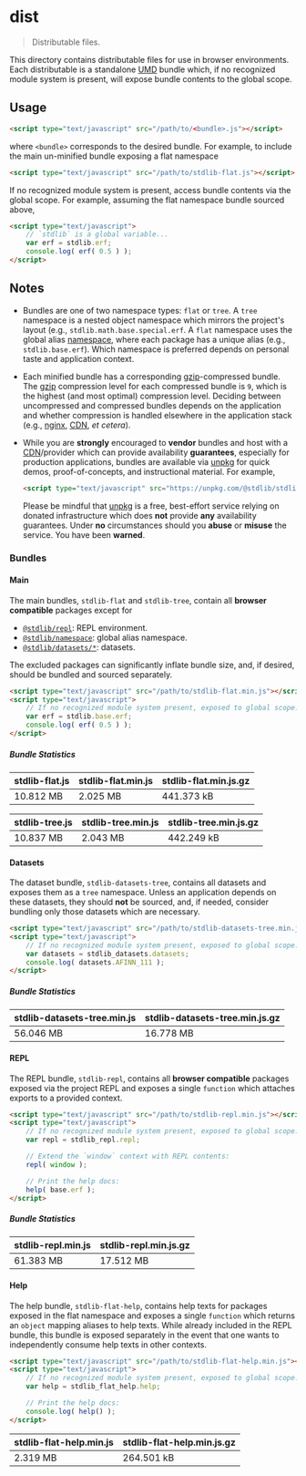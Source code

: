 <!--

@license Apache-2.0

Copyright (c) 2018 The Stdlib Authors.

Licensed under the Apache License, Version 2.0 (the "License");
you may not use this file except in compliance with the License.
You may obtain a copy of the License at

   http://www.apache.org/licenses/LICENSE-2.0

Unless required by applicable law or agreed to in writing, software
distributed under the License is distributed on an "AS IS" BASIS,
WITHOUT WARRANTIES OR CONDITIONS OF ANY KIND, either express or implied.
See the License for the specific language governing permissions and
limitations under the License.

-->

# dist

> Distributable files.

<!-- Section to include introductory text. Make sure to keep an empty line after the intro `section` element and another before the `/section` close. -->

<section class="intro">

This directory contains distributable files for use in browser environments. Each distributable is a standalone [UMD][umd] bundle which, if no recognized module system is present, will expose bundle contents to the global scope.

</section>

<!-- /.intro -->

<!-- Section to include usage notes. -->

<section class="usage">

## Usage

```html
<script type="text/javascript" src="/path/to/<bundle>.js"></script>
```

where `<bundle>` corresponds to the desired bundle. For example, to include the main un-minified bundle exposing a flat namespace

```html
<script type="text/javascript" src="/path/to/stdlib-flat.js"></script>
```

If no recognized module system is present, access bundle contents via the global scope. For example, assuming the flat namespace bundle sourced above,

```html
<script type="text/javascript">
    // `stdlib` is a global variable...
    var erf = stdlib.erf;
    console.log( erf( 0.5 ) );
</script>
```

</section>

<!-- /.usage -->

<!-- Section to include usage notes. Make sure to keep an empty line after the `section` element and another before the `/section` close. -->

<section class="notes">

## Notes

-   Bundles are one of two namespace types: `flat` or `tree`. A `tree` namespace is a nested object namespace which mirrors the project's layout (e.g., `stdlib.math.base.special.erf`. A `flat` namespace uses the global alias [namespace][@stdlib/namespace], where each package has a unique alias (e.g., `stdlib.base.erf`). Which namespace is preferred depends on personal taste and application context.

-   Each minified bundle has a corresponding [gzip][gzip]-compressed bundle. The [gzip][gzip] compression level for each compressed bundle is `9`, which is the highest (and most optimal) compression level. Deciding between uncompressed and compressed bundles depends on the application and whether compression is handled elsewhere in the application stack (e.g., [nginx][nginx], [CDN][cdn], _et cetera_).

-   While you are **strongly** encouraged to **vendor** bundles and host with a [CDN][cdn]/provider which can provide availability **guarantees**, especially for production applications, bundles are available via [unpkg][unpkg] for quick demos, proof-of-concepts, and instructional material. For example,

    ```html
    <script type="text/javascript" src="https://unpkg.com/@stdlib/stdlib/dist/stdlib-repl.min.js"></script>
    ```

    Please be mindful that [unpkg][unpkg] is a free, best-effort service relying on donated infrastructure which does **not** provide **any** availability guarantees. Under **no** circumstances should you **abuse** or **misuse** the service. You have been **warned**.

### Bundles

#### Main

The main bundles, `stdlib-flat` and `stdlib-tree`, contain all **browser compatible** packages except for

-   [`@stdlib/repl`][@stdlib/repl]: REPL environment.
-   [`@stdlib/namespace`][@stdlib/namespace]: global alias namespace.
-   [`@stdlib/datasets/*`][@stdlib/datasets]: datasets.

The excluded packages can significantly inflate bundle size, and, if desired, should be bundled and sourced separately.

```html
<script type="text/javascript" src="/path/to/stdlib-flat.min.js"></script>
<script type="text/javascript">
    // If no recognized module system present, exposed to global scope:
    var erf = stdlib.base.erf;
    console.log( erf( 0.5 ) );
</script>
```

##### Bundle Statistics

<!-- <bundle-stats files="stdlib-flat.js,stdlib-flat.min.js,stdlib-flat.min.js.gz"> -->

| stdlib-flat.js | stdlib-flat.min.js | stdlib-flat.min.js.gz |
| -------------- | ------------------ | --------------------- |
| 10.812 MB      | 2.025 MB           | 441.373 kB            |

<!-- </bundle-stats> -->

<!-- <bundle-stats files="stdlib-tree.js,stdlib-tree.min.js,stdlib-tree.min.js.gz"> -->

| stdlib-tree.js | stdlib-tree.min.js | stdlib-tree.min.js.gz |
| -------------- | ------------------ | --------------------- |
| 10.837 MB      | 2.043 MB           | 442.249 kB            |

<!-- </bundle-stats> -->

#### Datasets

The dataset bundle, `stdlib-datasets-tree`, contains all datasets and exposes them as a `tree` namespace. Unless an application depends on these datasets, they should **not** be sourced, and, if needed, consider bundling only those datasets which are necessary.

```html
<script type="text/javascript" src="/path/to/stdlib-datasets-tree.min.js"></script>
<script type="text/javascript">
    // If no recognized module system present, exposed to global scope:
    var datasets = stdlib_datasets.datasets;
    console.log( datasets.AFINN_111 );
</script>
```

##### Bundle Statistics

<!-- <bundle-stats files="stdlib-datasets-tree.min.js,stdlib-datasets-tree.min.js.gz"> -->

| stdlib-datasets-tree.min.js | stdlib-datasets-tree.min.js.gz |
| --------------------------- | ------------------------------ |
| 56.046 MB                   | 16.778 MB                      |

<!-- </bundle-stats> -->

#### REPL

The REPL bundle, `stdlib-repl`, contains all **browser compatible** packages exposed via the project REPL and exposes a single `function` which attaches exports to a provided context.

```html
<script type="text/javascript" src="/path/to/stdlib-repl.min.js"></script>
<script type="text/javascript">
    // If no recognized module system present, exposed to global scope:
    var repl = stdlib_repl.repl;

    // Extend the `window` context with REPL contents:
    repl( window );

    // Print the help docs:
    help( base.erf );
</script>
```

##### Bundle Statistics

<!-- <bundle-stats files="stdlib-repl.min.js,stdlib-repl.min.js.gz"> -->

| stdlib-repl.min.js | stdlib-repl.min.js.gz |
| ------------------ | --------------------- |
| 61.383 MB          | 17.512 MB             |

<!-- </bundle-stats> -->

#### Help

The help bundle, `stdlib-flat-help`, contains help texts for packages exposed in the flat namespace and exposes a single `function` which returns an `object` mapping aliases to help texts. While already included in the REPL bundle, this bundle is exposed separately in the event that one wants to independently consume help texts in other contexts.

```html
<script type="text/javascript" src="/path/to/stdlib-flat-help.min.js"></script>
<script type="text/javascript">
    // If no recognized module system present, exposed to global scope:
    var help = stdlib_flat_help.help;

    // Print the help docs:
    console.log( help() );
</script>
```

<!-- <bundle-stats files="stdlib-flat-help.min.js,stdlib-flat-help.min.js.gz"> -->

| stdlib-flat-help.min.js | stdlib-flat-help.min.js.gz |
| ----------------------- | -------------------------- |
| 2.319 MB                | 264.501 kB                 |

<!-- </bundle-stats> -->

</section>

<!-- /.notes -->

<!-- Section for all links. Make sure to keep an empty line after the `section` element and another before the `/section` close. -->

<section class="links">

[umd]: https://github.com/umdjs/umd

[gzip]: https://en.wikipedia.org/wiki/Gzip

[nginx]: http://nginx.org/en/docs/

[cdn]: https://en.wikipedia.org/wiki/Content_delivery_network

[unpkg]: https://unpkg.com/#/

[@stdlib/namespace]: https://github.com/stdlib-js/stdlib

[@stdlib/repl]: https://github.com/stdlib-js/stdlib

[@stdlib/datasets]: https://github.com/stdlib-js/stdlib

</section>

<!-- /.links -->
